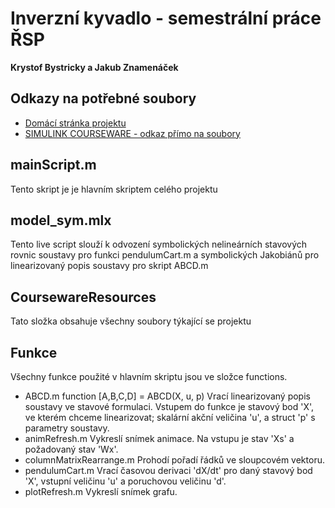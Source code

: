 # Inverzní kyvadlo - semestrální práce ŘSP
__Krystof Bystricky a Jakub Znamenáček__

## Odkazy na potřebné soubory
- [Domácí stránka projektu](https://www.quanser.com/products/linear-servo-base-unit-inverted-pendulum/)
- [SIMULINK COURSEWARE - odkaz přímo na soubory](https://quanserinc.box.com/shared/static/gu9ed72edso2r2bfbtlyi3k6m2kgq0ie.zip)

## mainScript.m
Tento skript je je hlavním skriptem celého projektu

## model_sym.mlx
Tento live script slouží k odvození symbolických nelineárních stavových rovnic soustavy pro funkci pendulumCart.m a symbolických Jakobiánů pro linearizovaný popis soustavy pro skript ABCD.m

## CoursewareResources
Tato složka obsahuje všechny soubory týkající se projektu

## Funkce
Všechny funkce použité v hlavním skriptu jsou ve složce functions. 

- ABCD.m
function [A,B,C,D] = ABCD(X, u, p)
Vrací linearizovaný popis soustavy ve stavové formulaci. Vstupem do funkce je stavový bod 'X', ve kterém chceme linearizovat; skalární akční veličina 'u', a struct 'p' s parametry soustavy.
- animRefresh.m
Vykreslí snímek animace. Na vstupu je stav 'Xs' a požadovaný stav 'Wx'.
- columnMatrixRearrange.m
Prohodí pořadí řádků ve sloupcovém vektoru.
- pendulumCart.m
Vrací časovou derivaci 'dX/dt' pro daný stavový bod 'X', vstupní veličinu 'u' a poruchovou veličinu 'd'. 
- plotRefresh.m
Vykreslí snímek grafu.
